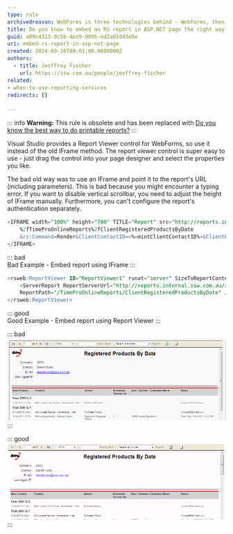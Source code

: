 ```yaml
---
type: rule
archivedreason: WebForms is three technologies behind - WebForms, then MVC, then .NET Core with Controllers, then .NET Core with minimal APIs
title: Do you know to embed an RS report in ASP.NET page the right way (using Report Viewer instead of IFrame)?
guid: a09c4313-0c5b-4ee9-9095-ed2a01d43e9e
uri: embed-rs-report-in-asp-net-page
created: 2024-09-16T09:01:00.0000000Z
authors: 
  - title: Jeoffrey Fischer
    url: https://ssw.com.au/people/jeoffrey-fischer
related:
- when-to-use-reporting-services
redirects: []

---
```


::: info
**Warning:** This rule is obsolete and has been replaced with [Do you know the best way to do printable reports?](https://www.ssw.com.au/rules/do-you-know-the-best-way-to-do-printable-reports)
:::

Visual Studio provides a Report Viewer control for WebForms, so use it instead of the old IFrame method. The report viewer control is super easy to use - just drag the control into your page designer and select the properties you like.

<!--endintro-->

The bad old way was to use an IFrame and point it to the report's URL (including parameters). This is bad because you might encounter a typing error. If you want to disable vertical scrollbar, you need to adjust the height of IFrame manually. Furthermore, you can't configure the report's authentication separately.

```sql
<IFRAME width="100%" height="700" TITLE="Report" src="http://reports.internal.ssw.com.au/ReportServer?
    %2fTimeProOnlineReports%2fClientRegisteredProductsByDate
    &rs:Command=Render&ClientContactID=<%=mintClientContactID%>&ClientExInfo=<%=clientInfo%>&rc:Parameters=false">
</IFRAME>                      
```

::: bad  
Bad Example - Embed report using IFrame
:::

```sql
<rsweb:ReportViewer ID="ReportViewer1" runat="server" SizeToReportContent="True" ProcessingMode="Remote" Width="100%" AsyncRendering="false">
    <ServerReport ReportServerUrl="http://reports.internal.ssw.com.au/reportserver"
    ReportPath="/TimeProOnlineReports/ClientRegisteredProductsByDate" />
</rsweb:ReportViewer>
```

::: good  
Good Example - Embed report using Report Viewer
:::

::: bad  
![Figure: Bad example - IFrame with vertical scrollbar](IFrame.gif)  
:::

::: good  
![Figure: Good example - Report Viewer without vertical scrollbar](ReportViewer.gif)
:::
